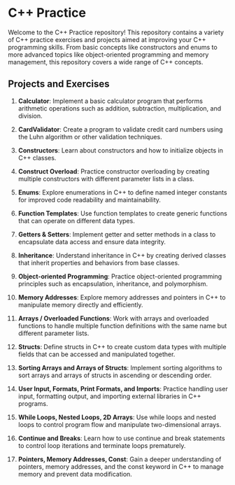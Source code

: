 # C++ Practice

Welcome to the C++ Practice repository! This repository contains a variety of C++ practice exercises and projects aimed at improving your C++ programming skills. From basic concepts like constructors and enums to more advanced topics like object-oriented programming and memory management, this repository covers a wide range of C++ concepts.

## Projects and Exercises

1. **Calculator**: Implement a basic calculator program that performs arithmetic operations such as addition, subtraction, multiplication, and division.

2. **CardValidator**: Create a program to validate credit card numbers using the Luhn algorithm or other validation techniques.

3. **Constructors**: Learn about constructors and how to initialize objects in C++ classes.

4. **Construct Overload**: Practice constructor overloading by creating multiple constructors with different parameter lists in a class.

5. **Enums**: Explore enumerations in C++ to define named integer constants for improved code readability and maintainability.

6. **Function Templates**: Use function templates to create generic functions that can operate on different data types.

7. **Getters & Setters**: Implement getter and setter methods in a class to encapsulate data access and ensure data integrity.

8. **Inheritance**: Understand inheritance in C++ by creating derived classes that inherit properties and behaviors from base classes.

9. **Object-oriented Programming**: Practice object-oriented programming principles such as encapsulation, inheritance, and polymorphism.

10. **Memory Addresses**: Explore memory addresses and pointers in C++ to manipulate memory directly and efficiently.

11. **Arrays / Overloaded Functions**: Work with arrays and overloaded functions to handle multiple function definitions with the same name but different parameter lists.

12. **Structs**: Define structs in C++ to create custom data types with multiple fields that can be accessed and manipulated together.

13. **Sorting Arrays and Arrays of Structs**: Implement sorting algorithms to sort arrays and arrays of structs in ascending or descending order.

14. **User Input, Formats, Print Formats, and Imports**: Practice handling user input, formatting output, and importing external libraries in C++ programs.

15. **While Loops, Nested Loops, 2D Arrays**: Use while loops and nested loops to control program flow and manipulate two-dimensional arrays.

16. **Continue and Breaks**: Learn how to use continue and break statements to control loop iterations and terminate loops prematurely.

17. **Pointers, Memory Addresses, Const**: Gain a deeper understanding of pointers, memory addresses, and the const keyword in C++ to manage memory and prevent data modification.
